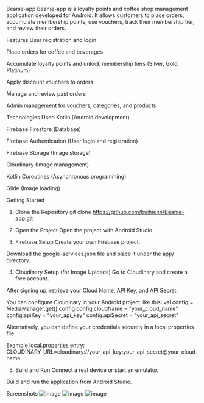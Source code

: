 Beanie-app
Beanie-app is a loyalty points and coffee shop management application developed for Android.
It allows customers to place orders, accumulate membership points, use vouchers, track their membership tier, and review their orders.

Features
User registration and login

Place orders for coffee and beverages

Accumulate loyalty points and unlock membership tiers (Silver, Gold, Platinum)

Apply discount vouchers to orders

Manage and review past orders

Admin management for vouchers, categories, and products

Technologies Used
Kotlin (Android development)

Firebase Firestore (Database)

Firebase Authentication (User login and registration)

Firebase Storage (Image storage)

Cloudinary (Image management)

Kotlin Coroutines (Asynchronous programming)

Glide (Image loading)

Getting Started
1. Clone the Repository
git clone https://github.com/buihienn/Beanie-app.git

2. Open the Project
Open the project with Android Studio.

3. Firebase Setup
Create your own Firebase project.

Download the google-services.json file and place it under the app/ directory.

4. Cloudinary Setup (for Image Uploads)
Go to Cloudinary and create a free account.

After signing up, retrieve your Cloud Name, API Key, and API Secret.

You can configure Cloudinary in your Android project like this:
val config = MediaManager.get().config
config.cloudName = "your_cloud_name"
config.apiKey = "your_api_key"
config.apiSecret = "your_api_secret"

Alternatively, you can define your credentials securely in a local properties file.

Example local.properties entry:
CLOUDINARY_URL=cloudinary://your_api_key:your_api_secret@your_cloud_name

5. Build and Run
Connect a real device or start an emulator.

Build and run the application from Android Studio.

Screenshots
![image](https://github.com/user-attachments/assets/6e04d6e5-9014-4c77-9b9e-79c2d3abf526)
![image](https://github.com/user-attachments/assets/3d6c3188-2f7e-4346-9654-2257de835e45)
![image](https://github.com/user-attachments/assets/7de7fb9b-5eda-4c07-bf88-586f19188268)



